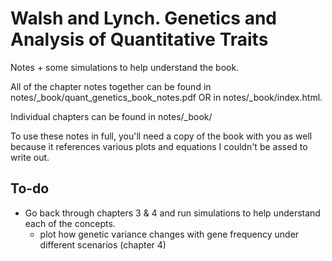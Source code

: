 # Walsh and Lynch. Genetics and Analysis of Quantitative Traits

Notes + some simulations to help understand the book.

All of the chapter notes together can be found in notes/\_book/quant_genetics_book_notes.pdf OR in notes/\_book/index.html.

Individual chapters can be found in notes/\_book/

To use these notes in full, you'll need a copy of the book with you as well because it references various plots and equations I couldn't be assed to write out. 

## To-do

* Go back through chapters 3 & 4 and run simulations to help understand each of the concepts. 
	- plot how genetic variance changes with gene frequency under different scenarios (chapter 4)


